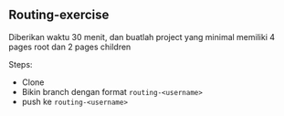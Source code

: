 ## Routing-exercise

Diberikan waktu 30 menit, dan buatlah project yang minimal memiliki 4 pages root dan 2 pages children

Steps:
- Clone
- Bikin branch dengan format `routing-<username>`
- push ke `routing-<username>`
